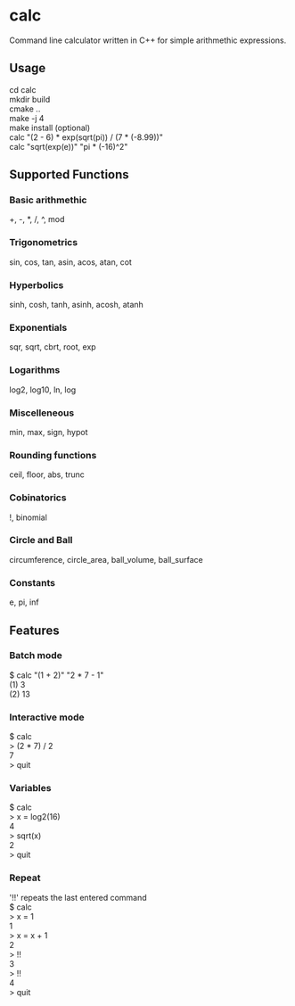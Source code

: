 # calc
Command line calculator written in C++ for simple arithmethic expressions.  

## Usage
cd calc  
mkdir build  
cmake ..  
make -j 4  
make install (optional)  
calc "(2 - 6) * exp(sqrt(pi)) / (7 * (-8.99))"  
calc "sqrt(exp(e))" "pi * (-16)^2"  

## Supported Functions  

### Basic arithmethic    
+, -, *, /, ^, mod  
### Trigonometrics     
sin, cos, tan, asin, acos, atan, cot  
### Hyperbolics        
sinh, cosh, tanh, asinh, acosh, atanh  
### Exponentials        
sqr, sqrt, cbrt, root, exp    
### Logarithms  
log2, log10, ln, log  
### Miscelleneous  
min, max, sign, hypot  
### Rounding functions  
ceil, floor, abs, trunc
### Cobinatorics  
!, binomial  
### Circle and Ball
circumference, circle_area, ball_volume, ball_surface  
### Constants         
e, pi, inf  

## Features

### Batch mode 
$ calc "(1 + 2)" "2 * 7 - 1"  
(1) 3  
(2) 13

### Interactive mode 
$ calc  
\> (2 * 7) / 2  
7  
\> quit  

### Variables
$ calc  
\> x = log2(16)  
4  
\> sqrt(x)  
2  
\> quit  

### Repeat
'!!' repeats the last entered command  
$ calc  
\> x = 1  
1  
\> x = x + 1  
2  
\> !!  
3  
\> !!  
4  
\> quit  
